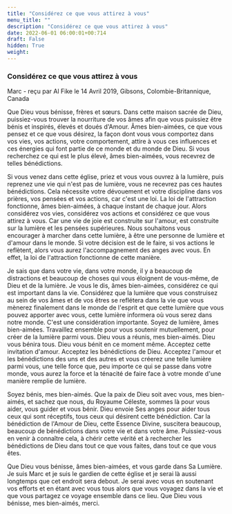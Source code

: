 ```yaml
---
title: "Considérez ce que vous attirez à vous"
menu_title: ""
description: "Considérez ce que vous attirez à vous"
date: 2022-06-01 06:00:01+00:714
draft: False
hidden: True
weight:
---
```

### Considérez ce que vous attirez à vous

Marc - reçu par Al Fike le 14 Avril 2019, Gibsons, Colombie-Britannique, Canada

Que Dieu vous bénisse, frères et sœurs. Dans cette maison sacrée de Dieu, puissiez-vous trouver la nourriture de vos âmes afin que vous puissiez être bénis et inspirés, élevés et doués d'Amour. Âmes bien-aimées, ce que vous pensez et ce que vous désirez, la façon dont vous vous comportez dans vos vies, vos actions, votre comportement, attire à vous ces influences et ces énergies qui font partie de ce monde et du monde de Dieu. Si vous recherchez ce qui est le plus élevé, âmes bien-aimées, vous recevrez de telles bénédictions.

Si vous venez dans cette église, priez et vous vous ouvrez à la lumière, puis reprenez une vie qui n'est pas de lumière, vous ne recevrez pas ces hautes bénédictions. Cela nécessite votre dévouement et votre discipline dans vos prières, vos pensées et vos actions, car c'est une loi. La loi de l'attraction fonctionne, âmes bien-aimées, à chaque instant de chaque jour. Alors considérez vos vies, considérez vos actions et considérez ce que vous attirez à vous. Car une vie de joie est construite sur l'amour, est construite sur la lumière et les pensées supérieures. Nous souhaitons vous encourager à marcher dans cette lumière, à être une personne de lumière et d'amour dans le monde. Si votre décision est de le faire, si vos actions le reflètent, alors vous aurez l'accompagnement des anges avec vous. En effet, la loi de l'attraction fonctionne de cette manière.

Je sais que dans votre vie, dans votre monde, il y a beaucoup de distractions et beaucoup de choses qui vous éloignent de vous-même, de Dieu et de la lumière. Je vous le dis, âmes bien-aimées, considérez ce qui est important dans la vie. Considérez que la lumière que vous construisez au sein de vos âmes et de vos êtres se reflétera dans la vie que vous mènerez finalement dans le monde de l'esprit et que cette lumière que vous pouvez apporter avec vous, cette lumière informera où vous serez dans notre monde. C'est une considération importante. Soyez de lumière, âmes bien-aimées. Travaillez ensemble pour vous soutenir mutuellement, pour créer de la lumière parmi vous. Dieu vous a réunis, mes bien-aimés. Dieu vous bénira tous. Dieu vous bénit en ce moment même. Acceptez cette invitation d'amour. Acceptez les bénédictions de Dieu. Acceptez l'amour et les bénédictions des uns et des autres et vous créerez une telle lumière parmi vous, une telle force que, peu importe ce qui se passe dans votre monde, vous aurez la force et la ténacité de faire face à votre monde d'une manière remplie de lumière.

Soyez bénis, mes bien-aimés. Que la paix de Dieu soit avec vous, mes bien-aimés, et sachez que nous, du Royaume Céleste, sommes là pour vous aider, vous guider et vous bénir. Dieu envoie Ses anges pour aider tous ceux qui sont réceptifs, tous ceux qui désirent cette bénédiction. Car la bénédiction de l'Amour de Dieu, cette Essence Divine, suscitera beaucoup, beaucoup de bénédictions dans votre vie et dans votre âme. Puissiez-vous en venir à connaître cela, à chérir cette vérité et à rechercher les bénédictions de Dieu dans tout ce que vous faites, dans tout ce que vous êtes.

Que Dieu vous bénisse, âmes bien-aimées, et vous garde dans Sa Lumière. Je suis Marc et je suis le gardien de cette église et je serai là aussi longtemps que cet endroit sera debout. Je serai avec vous en soutenant vos efforts et en étant avec vous tous alors que vous voyagez dans la vie et que vous partagez ce voyage ensemble dans ce lieu. Que Dieu vous bénisse, mes bien-aimés, merci.



